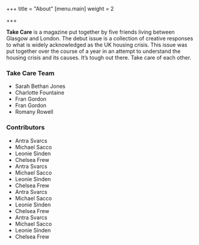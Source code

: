 +++
title = "About"
[menu.main]
weight = 2

+++

**Take Care** is a magazine put together by five friends living between Glasgow and London. The debut issue is a collection of creative responses to what is widely acknowledged as the UK housing crisis. This issue was put together over the course of a year in an attempt to understand the housing crisis and its causes. It’s tough out there. Take care of each other.

### Take Care Team

- Sarah Bethan Jones
- Charlotte Fountaine
- Fran Gordon
- Fran Gordon
- Romany Rowell


### Contributors

- Antra Svarcs
- Michael Sacco
- Leonie Sinden
- Chelsea Frew
- Antra Svarcs
- Michael Sacco
- Leonie Sinden
- Chelsea Frew
- Antra Svarcs
- Michael Sacco
- Leonie Sinden
- Chelsea Frew
- Antra Svarcs
- Michael Sacco
- Leonie Sinden
- Chelsea Frew
